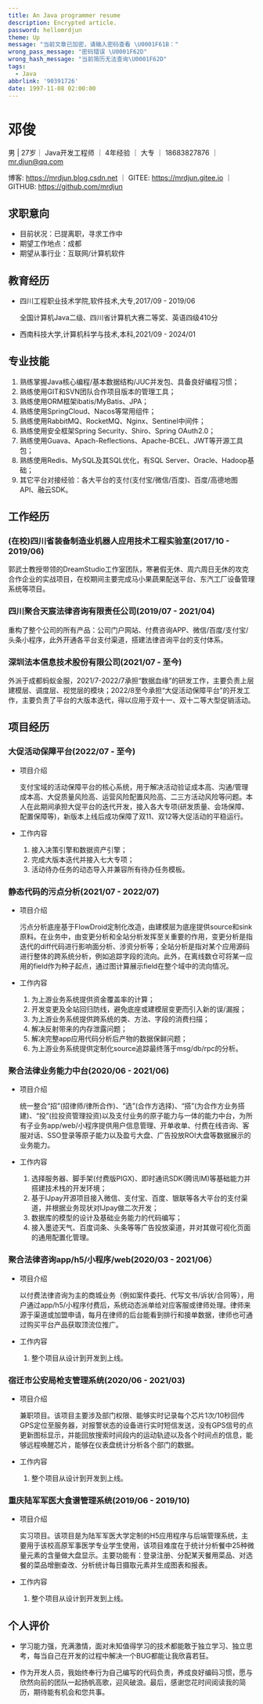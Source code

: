 ```yaml
---
title: An Java programmer resume
description: Encrypted article.
password: hellomrdjun
theme: Up
message: "当前文章已加密，请输入密码查看 \U0001F61B："
wrong_pass_message: "密码错误 \U0001F62D"
wrong_hash_message: "当前简历无法查询\U0001F62D"
tags:
  - Java
abbrlink: '90391726'
date: 1997-11-08 02:00:00
---
```


# 邓俊

男 | 27岁｜ Java开发工程师 ｜ 4年经验 ｜ 大专 ｜ 18683827876 ｜ mr.djun@qq.com

博客: https://mrdjun.blog.csdn.net ｜ GITEE: https://mrdjun.gitee.io ｜ GITHUB: https://github.com/mrdjun

## 求职意向

- 目前状况：已提离职，寻求工作中
- 期望工作地点：成都
- 期望从事行业：互联网/计算机软件

## 教育经历

- 四川工程职业技术学院,软件技术,大专,2017/09 - 2019/06

  全国计算机Java二级、四川省计算机大赛二等奖、英语四级410分

- 西南科技大学,计算机科学与技术,本科,2021/09 - 2024/01

## 专业技能

1. 熟练掌握Java核心编程/基本数据结构/JUC并发包、具备良好编程习惯；
2. 熟练使用GIT和SVN团队合作项目版本的管理工具；
3. 熟练使用ORM框架ibatis/MyBatis、JPA；
4. 熟练使用SpringCloud、Nacos等常用组件；
5. 熟练使用RabbitMQ、RocketMQ、Nginx、Sentinel中间件；
6. 熟练使用安全框架Spring Security、Shiro、Spring OAuth2.0；
7. 熟练使用Guava、Apach-Reflections、Apache-BCEL、JWT等开源工具包；
8. 熟练使用Redis、MySQL及其SQL优化，有SQL Server、Oracle、Hadoop基础；
9. 其它平台对接经验：各大平台的支付(支付宝/微信/百度)、百度/高德地图API、融云SDK。

## 工作经历

### (在校)四川省装备制造业机器人应用技术工程实验室(2017/10 - 2019/06)

郭武士教授带领的DreamStudio工作室团队，寒暑假无休、周六周日无休的攻克合作企业的实战项目，在校期间主要完成马小果蔬果配送平台、东汽工厂设备管理系统等项目。

### 四川聚合天宸法律咨询有限责任公司(2019/07 - 2021/04)

重构了整个公司的所有产品：公司门户网站、付费咨询APP、微信/百度/支付宝/头条小程序，此外开通各平台支付渠道，搭建法律咨询平台的支付体系。

### 深圳法本信息技术股份有限公司(2021/07 - 至今)

外派于成都蚂蚁金服，2021/7-2022/7承担“数据血缘”的研发工作，主要负责上层建模层、调度层、视觉层的模块；2022/8至今承担“大促活动保障平台”的开发工作，主要负责了平台的大版本迭代，得以应用于双十一、双十二等大型促销活动。

## 项目经历

### 大促活动保障平台(2022/07 - 至今)

- 项目介绍

  支付宝域的活动保障平台的核心系统，用于解决活动验证成本高、沟通/管理成本高、大促质量风险高、运营风险配置风险高、二三方活动风险等问题。本人在此期间承担大促平台的迭代开发，接入各大专项(研发质量、会场保障、配置保障等)，新版本上线后成功保障了双11、双12等大促活动的平稳运行。

- 工作内容

    1. 接入决策引擎和数据资产引擎；
    2. 完成大版本迭代并接入七大专项；
    3. 活动待办任务的动态导入并兼容所有待办任务模板。

### 静态代码的污点分析(2021/07 - 2022/07)

- 项目介绍

  污点分析底座基于FlowDroid定制化改造，由建模层为底座提供source和sink原料。在业务中，由变更分析和全站分析发挥至关重要的作用，变更分析是指迭代的diff代码进行影响面分析、涉资分析等；全站分析是指对某个应用源码进行整体的跨系统分析，例如追踪字段的流向。此外，在离线数仓可将某一应用的field作为种子起点，通过图计算展示field在整个域中的流向情况。

- 工作内容

    1. 为上游业务系统提供资金覆盖率的计算；
    2. 开发变更及全站回归防线，避免底座或建模层变更而引入新的误/漏报；
    3. 为上游业务系统提供跨系统的类、方法、字段的消费扫描；
    4. 解决反射带来的内存泄露问题；
    5. 解决完整app应用代码分析后产物的数据保鲜问题；
    6. 为上游业务系统提供定制化source追踪最终落于msg/db/rpc的分析。

### 聚合法律业务能力中台(2020/06 - 2021/06)

- 项目介绍

  统一整合“招”(招律师/律所合作)、“选”(合作方选择)、“搭”(为合作方业务搭建)、“投”(拉投资管理投资)以及支付业务的原子能力与一体的能力中台，为所有子业务app/web/小程序提供用户信息管理、开单收单、付费在线咨询、客服对话、SSO登录等原子能力以及盈亏大盘、广告投放ROI大盘等数据展示的业务能力。

- 工作内容

    1. 选择服务器、脚手架(付费版PIGX)、即时通讯SDK(腾讯IM)等基础能力并搭建技术栈的开发环境；
    2. 基于IJpay开源项目接入微信、支付宝、百度、银联等各大平台的支付渠道，并根据业务现状对IJpay做二次开发；
    3. 数据库的模型的设计及基础业务能力的代码编写；
    4. 接入墨迹天气、百度词条、头条等等广告投放渠道，并对其做可视化页面的通用配置化管理。

### 聚合法律咨询app/h5/小程序/web(2020/03 - 2021/06）

- 项目介绍

  以付费法律咨询为主的商城业务（例如案件委托、代写文书/诉状/合同等），用户通过app/h5/小程序付费后，系统动态派单给对应客服或律师处理。律师来源于渠道或加盟申请，每月在律师的后台能看到排行和接单数据，律师也可通过购买平台产品获取顶流位推广。

- 工作内容

    1. 整个项目从设计到开发到上线。

### 宿迁市公安局枪支管理系统(2020/06 - 2021/03)

- 项目介绍

  兼职项目。该项目主要涉及部门权限、能够实时记录每个芯片1次/10秒回传GPS定位至服务器，对报警状态的设备进行实时短信发送，没有GPS信号的点更新图标显示，并能回放搜索时间段内的运动轨迹以及各个时间点的信息，能够远程唤醒芯片，能够在仪表盘统计分析各个部门的数据。

- 工作内容

    1. 整个项目从设计到开发到上线。

### 重庆陆军军医大食谱管理系统(2019/06 - 2019/10)

- 项目介绍

  实习项目。该项目是为陆军军医大学定制的H5应用程序与后端管理系统，主要用于该校高原军事医学专业学生使用，该项目难度在于统计分析餐中25种微量元素的含量做大盘显示。主要功能有：登录注册、分配某天餐用菜品、对选餐的菜品增删查改、分析统计每日摄取元素并生成图表和报表。

- 工作内容

    1. 整个项目从设计到开发到上线。

## 个人评价

- 学习能力强，充满激情，面对未知值得学习的技术都能敢于独立学习、独立思考，每当自己在开发的过程中解决一个BUG都能让我欣喜若狂。

- 作为开发人员，我始终奉行为自己编写的代码负责，养成良好编码习惯，愿与欣然向前的团队一起扬帆高歌，迎风破浪。最后，感谢您花时间阅读我的简历，期待能有机会和您共事。